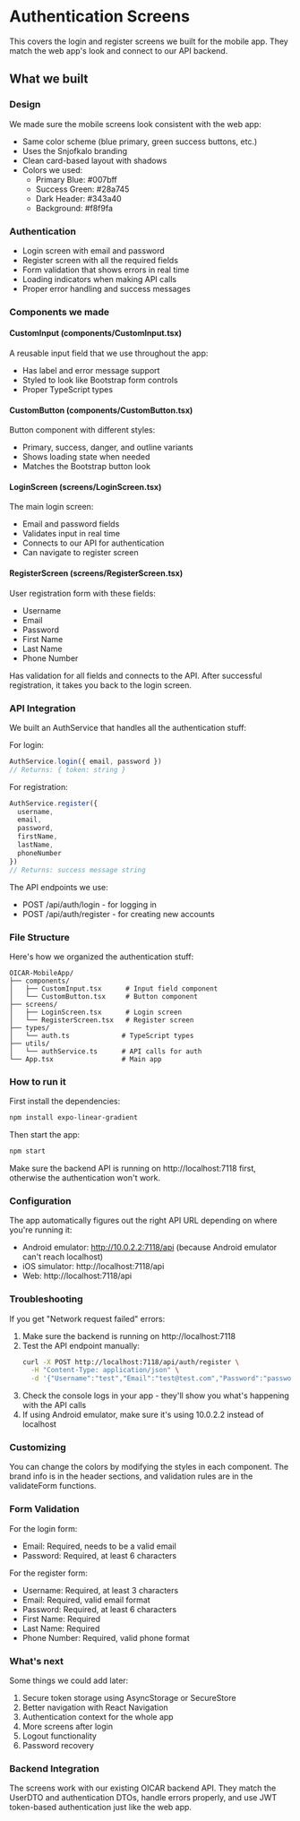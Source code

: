 # Authentication Screens

This covers the login and register screens we built for the mobile app. They match the web app's look and connect to our API backend.

## What we built

### Design
We made sure the mobile screens look consistent with the web app:
- Same color scheme (blue primary, green success buttons, etc.)
- Uses the Snjofkalo branding
- Clean card-based layout with shadows
- Colors we used:
  - Primary Blue: #007bff
  - Success Green: #28a745 
  - Dark Header: #343a40
  - Background: #f8f9fa

### Authentication
- Login screen with email and password
- Register screen with all the required fields
- Form validation that shows errors in real time
- Loading indicators when making API calls
- Proper error handling and success messages

### Components we made

#### CustomInput (components/CustomInput.tsx)
A reusable input field that we use throughout the app:
- Has label and error message support
- Styled to look like Bootstrap form controls
- Proper TypeScript types

#### CustomButton (components/CustomButton.tsx)
Button component with different styles:
- Primary, success, danger, and outline variants
- Shows loading state when needed
- Matches the Bootstrap button look

#### LoginScreen (screens/LoginScreen.tsx)
The main login screen:
- Email and password fields
- Validates input in real time
- Connects to our API for authentication
- Can navigate to register screen

#### RegisterScreen (screens/RegisterScreen.tsx)
User registration form with these fields:
- Username
- Email
- Password
- First Name
- Last Name
- Phone Number

Has validation for all fields and connects to the API. After successful registration, it takes you back to the login screen.

### API Integration

We built an AuthService that handles all the authentication stuff:

For login:
```typescript
AuthService.login({ email, password })
// Returns: { token: string }
```

For registration:
```typescript
AuthService.register({
  username,
  email, 
  password,
  firstName,
  lastName,
  phoneNumber
})
// Returns: success message string
```

The API endpoints we use:
- POST /api/auth/login - for logging in
- POST /api/auth/register - for creating new accounts

### File Structure

Here's how we organized the authentication stuff:

```
OICAR-MobileApp/
├── components/
│   ├── CustomInput.tsx      # Input field component
│   └── CustomButton.tsx     # Button component
├── screens/
│   ├── LoginScreen.tsx      # Login screen
│   └── RegisterScreen.tsx   # Register screen
├── types/
│   └── auth.ts             # TypeScript types
├── utils/
│   └── authService.ts      # API calls for auth
└── App.tsx                 # Main app
```

### How to run it

First install the dependencies:
```bash
npm install expo-linear-gradient
```

Then start the app:
```bash
npm start
```

Make sure the backend API is running on http://localhost:7118 first, otherwise the authentication won't work.

### Configuration

The app automatically figures out the right API URL depending on where you're running it:

- Android emulator: http://10.0.2.2:7118/api (because Android emulator can't reach localhost)
- iOS simulator: http://localhost:7118/api  
- Web: http://localhost:7118/api

### Troubleshooting

If you get "Network request failed" errors:

1. Make sure the backend is running on http://localhost:7118
2. Test the API endpoint manually:
   ```bash
   curl -X POST http://localhost:7118/api/auth/register \
     -H "Content-Type: application/json" \
     -d '{"Username":"test","Email":"test@test.com","Password":"password","FirstName":"Test","LastName":"User","PhoneNumber":"123456789"}'
   ```
3. Check the console logs in your app - they'll show you what's happening with the API calls
4. If using Android emulator, make sure it's using 10.0.2.2 instead of localhost

### Customizing

You can change the colors by modifying the styles in each component. The brand info is in the header sections, and validation rules are in the validateForm functions.

### Form Validation

For the login form:
- Email: Required, needs to be a valid email
- Password: Required, at least 6 characters

For the register form:
- Username: Required, at least 3 characters
- Email: Required, valid email format
- Password: Required, at least 6 characters
- First Name: Required
- Last Name: Required
- Phone Number: Required, valid phone format

### What's next

Some things we could add later:
1. Secure token storage using AsyncStorage or SecureStore
2. Better navigation with React Navigation
3. Authentication context for the whole app
4. More screens after login
5. Logout functionality
6. Password recovery

### Backend Integration

The screens work with our existing OICAR backend API. They match the UserDTO and authentication DTOs, handle errors properly, and use JWT token-based authentication just like the web app. 
